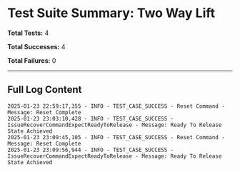 # Test Suite Summary: Two Way Lift

**Total Tests:** 4

**Total Successes:** 4

**Total Failures:** 0

---

## Full Log Content

```
2025-01-23 22:59:17,355 - INFO - TEST_CASE_SUCCESS - Reset Command - Message: Reset Complete
2025-01-23 23:03:10,428 - INFO - TEST_CASE_SUCCESS - IssueRecoverCommandExpectReadyToRelease - Message: Ready To Release State Achieved
2025-01-23 23:09:45,105 - INFO - TEST_CASE_SUCCESS - Reset Command - Message: Reset Complete
2025-01-23 23:09:56,944 - INFO - TEST_CASE_SUCCESS - IssueRecoverCommandExpectReadyToRelease - Message: Ready To Release State Achieved
```
